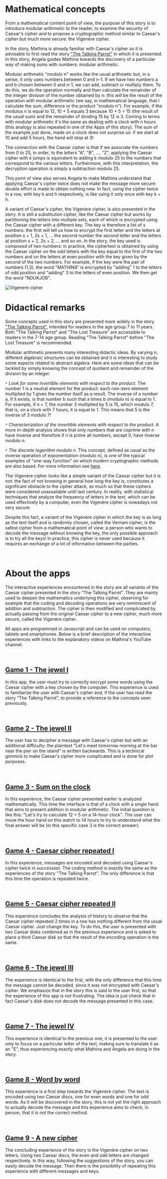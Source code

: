# Mathematical concepts
From a mathematical content point of view, the purpose of this story is to introduce modular arithmetic to the reader, to examine the security of Caesar's cipher and to propose a cryptographic method similar to Caesar's cipher but much more secure: the Vigenère cipher.

In the story, Mathina is already familiar with Caesar's cipher so it is advisable to first read the story ["The Talking Parrot"]($HUB_URL/story/the-talking-parrot/) in which it is presented. In this story, Angela guides Mathina towards the discovery of a particular way of making sums with numbers: modular arithmetic.

Modular arithmetic "modulo n" works like the usual arithmetic but, in a sense, it only uses numbers between 0 and n-1. If we have two numbers a and b chosen between 0 and n-1, we can add, subtract or multiply them. To do this, we do the operation normally and then calculate the remainder of the integer division of the number obtained by n: this will be the result of the operation with modular arithmetic (we say, in mathematical language, that I calculate the sum, difference or the product "modulo n").
For example, if the modulus n is equal to 12, 10 + 5 equals 3 because 10 + 5 = 15 (the result of the usual sum) and the remainder of dividing 15 by 12 is 3. Coming to terms with modular arithmetic it's the same as dealing with a clock with n hours (this analogy is also repeated in one of the Apps of this story). The sum of the example just done, made on a clock does not surprise us: if we start at 10 and add 5 hours, the hand will stop at 3!


The connection with the Caesar cipher is that if we associate the numbers from 0 to 25, in order, to the letters "A", "B", ..., "Z", applying the Caesar cipher with k jumps is equivalent to adding k modulo 25 to the numbers that correspond to the various letters. Furthermore, with this interpretation, the decryption operation is simply a subtraction modulo 25.

This point of view also serves Angela to make Mathina understand that applying Caesar's cipher twice does not make the message more secure: double effort is made to obtain nothing new. In fact, using the cipher twice in a row, with key k and h respectively, is like using it only once with key k + h.

A variant of Caesar's cipher, the Vigenère cipher, is also presented in the story. It is still a substitution cipher, like the Caesar cipher but works by partitioning the letters into multiple sets, each of which is encrypted using the Caesar cipher with a different key. The key is therefore a list of s numbers: the first will tell us how to encrypt the first letter and the letters at position s + 1, 2s + 1, ... the second number the second letter and the letters at position s + 2, 2s + 2, ... and so on. In the story, the key used is composed of two numbers: in practice, the ciphertext is obtained by using the Caesar cipher on the odd letters with the key equal to the first of the two numbers and on the letters at even position with the key given by the second of the two numbers. For example, if the key were the pair of numbers (1,3), the word "MATHINA" is encrypted by "adding" 1 to the letters of odd position and "adding" 3 to the letters of even position. We then get the word "NDUKJOB".


![Vigenere cipher](/stories/bucca-3/img/_align-center_/ndukjob.png)



# Didactical remarks

Some concepts used in this story are presented more widely in the story ["The Talking Parrot"]($HUB_URL/story/the-talking-parrot/), intended for readers in the age group 7 to 11 years. Both "The Talking Parrot" and "The Lost Treasure" are accessible to readers in the 7-14 age group. Reading "The Talking Parrot" before "The Lost Treasure" is recommended.

Modular arithmetic presents many interesting didactic ideas. By varying n, different algebraic structures can be obtained and it is interesting to study some aspects related to abstract algebra. Here are some ideas that can be tackled by simply knowing the concept of quotient and remainder of the division by an integer.

`*` *Look for some invertible elements with respect to the product.*
The number 1 is a neutral element for the product: each non-zero element multiplied by 1 gives the number itself as a result. The inverse of a number a, if it exists, is that number b such that a times b (modulo n) is equal to 1. For example, if n = 7, the number 3 multiplied by 5 is 15, which modulo 7, that is, on a clock with 7 hours, it is equal to 1. This means that 5 is the inverse of 3 modulo 7!

`*` *Characterization of the invertible elements with respect to the product.*
A more in-depth analysis shows that only numbers that are coprime with n have inverse and therefore if n is prime all numbers, except 0, have inverse modulo n.

`*` *The discrete logarithm modulo n*.
This concept, defined as usual as the inverse operation of exponentiation (modulo n), is one of the typical examples of "one-way function" on which modern cryptographic methods are also based. For more information see [here]($HUB_URL/story/the-man-in-the-middle/).

The Vigenère cipher looks like a simple variant of the Caesar cipher but it is not: the fact of not knowing in general how long the key is, constitutes a significant obstacle to the cipher attack, so much so that these ciphers were considered unassailable until last century. In reality, with statistical techniques that analyze the frequency of letters in the text, which can be used effectively by a computer, even the Vigenère cipher is nowadays not very secure.

Despite this fact, a variant of the Vigenère cipher in which the key is as long as the text itself and is randomly chosen, called the Vernam cipher, is the safest cipher from a mathematical point of view: a person who wants to decode the message without knowing the key, the only possible approach is to try all the keys! In practice, this cipher is never used because it requires an exchange of a lot of information between the parties.


&nbsp;

# About the apps

The interactive experiences encountered in the story are all variants of the Caesar cipher presented in the story “The Talking Parrot”. They are mainly used to deepen the mathematics underlying this cipher, observing for example that the coding and decoding operations are very reminiscent of addition and subtraction. The cipher is then modified and complicated by actually passing from the original Caesar cipher to a new cipher, much more secure, called the Vigenère cipher.

All apps are programmed in Javascript and can be used on computers, tablets and smartphones. Below is a brief description of the interactive experiences with links to the explanatory videos on Mathina's YouTube channel.

&nbsp;

## [Game 1 - The jewel I]($HUB_URL/story/mathina-and-the-lost-treasure/?actionLink=app1)

In this app, the user must try to correctly encrypt some words using the Caesar cipher with a key chosen by the computer. This experience is used to familiarize the user with Caesar's cipher and, if the user has read the story "The Talking Parrot", to provide a reference to the concepts seen previously.



&nbsp;

## [Game 2 - The jewel II]($HUB_URL/story/mathina-and-the-lost-treasure/?actionLink=app2)

The user has to decipher a message with Caesar's cipher but with an additional difficulty: the plaintext "Let's meet tomorrow morning at the bar near the pier on the island" is written backwards. This is a technical gimmick to make Caesar's cipher more complicated and is done for plot purposes.



&nbsp;

## [Game 3 - Sum on the clock]($HUB_URL/story/mathina-and-the-lost-treasure/?actionLink=app3)

In this experience, the Caesar cipher presented earlier is analyzed mathematically. This time the interface is that of a clock with a single hand that aims to present addition in modular arithmetic. The initial question is like this: "Let's try to calculate 12 + 5 on a 14-hour clock". The user can move the hour hand on this watch to 14 hours to try to understand what the final answer will be (in this specific case 3 is the correct answer).



&nbsp;
## [Game 4 - Caesar cipher repeated I]($HUB_URL/story/mathina-and-the-lost-treasure/?actionLink=app4)

In this experience, messages are encoded and decoded using Caesar's cipher twice in succession. The coding method is exactly the same as the experiences of the story "The Talking Parrot". The only difference is that this time the operation is repeated twice.



&nbsp;

## [Game 5 - Caesar cipher repeated II]($HUB_URL/story/mathina-and-the-lost-treasure/?actionLink=app5)

This experience concludes the analysis of history to observe that the Caesar cipher repeated 2 times in a row has nothing different from the usual Caesar cipher. Just change the key. To do this, the user is presented with two Caesar disks combined as in the previous experience and is asked to place a third Caesar disk so that the result of the encoding operation is the same.



&nbsp;

## [Game 6 - The jewel III]($HUB_URL/story/mathina-and-the-lost-treasure/?actionLink=app6)

The experience is identical to the first, with the only difference that this time the message cannot be decoded, since it was not encrypted with Caesar's cipher. We emphasize that in the story this is said to the user first, so that the experience of this app is not frustrating. The idea is just check that in fact Caesar's disk does not decode the message presented in this case.



&nbsp;

## [Game 7 - The jewel IV]($HUB_URL/story/mathina-and-the-lost-treasure/?actionLink=app7)

This experience is identical to the previous one, it is presented to the user only to focus on a particular letter of the text, making sure to translate it as an "E", thus experiencing exactly what Mathina and Angela are doing in the story.



&nbsp;

## [Game 8 - Word by word]($HUB_URL/story/mathina-and-the-lost-treasure/?actionLink=app8)

This experience is a first step towards the Vigenère cipher. The text is encoded using two Caesar discs, one for even words and one for odd words. As it will be discovered in the story, this is not yet the right approach to actually decode the message and this experience aims to check, in person, that it is not the correct method.



&nbsp;

## [Game 9 - A new cipher]($HUB_URL/story/mathina-and-the-lost-treasure/?actionLink=app9)

The concluding experience of the story is the Vigenère cipher on two letters. Using two Caesar discs, the even and odd letters are changed respectively. In this way, following the suggestions of the story, you can easily decode the message. Then there is the possibility of repeating this experience with different messages and keys.



&nbsp;
